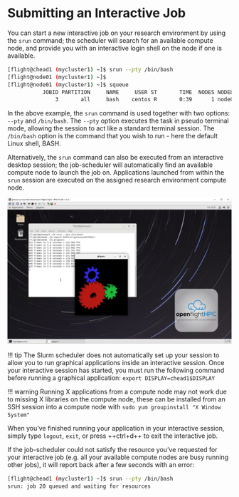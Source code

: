 # Submitting an Interactive Job

You can start a new interactive job on your research environment by using the `srun` command; the scheduler will search for an available compute node, and provide you with an interactive login shell on the node if one is available.

```bash
[flight@chead1 (mycluster1) ~]$ srun --pty /bin/bash
[flight@node01 (mycluster1) ~]$
[flight@node01 (mycluster1) ~]$ squeue
           JOBID PARTITION     NAME     USER ST       TIME  NODES NODELIST(REASON)
               3       all     bash    centos R       0:39      1 node01
```

In the above example, the `srun` command is used together with two options: `--pty` and `/bin/bash`. The `--pty` option executes the task in pseudo terminal mode, allowing the session to act like a standard terminal session. The `/bin/bash` option is the command that you wish to run - here the default Linux shell, BASH.

Alternatively, the `srun` command can also be executed from an interactive desktop session; the job-scheduler will automatically find an available compute node to launch the job on. Applications launched from within the `srun` session are executed on the assigned research environment compute node.

![](img/interactivejob.png)


!!! tip 
    The Slurm scheduler does not automatically set up your session to allow you to run graphical applications inside an interactive session. Once your interactive session has started, you must run the following command before running a graphical application: `export DISPLAY=chead1$DISPLAY`

!!! warning
    Running X applications from a compute node may not work due to missing X libraries on the compute node, these can be installed from an SSH session into a compute node with `sudo yum groupinstall "X Window System"`

When you’ve finished running your application in your interactive session, simply type `logout`, `exit`, or press ++ctrl+d++ to exit the interactive job.

If the job-scheduler could not satisfy the resource you’ve requested for your interactive job (e.g. all your available compute nodes are busy running other jobs), it will report back after a few seconds with an error:

```bash
[flight@chead1 (mycluster1) ~]$ srun --pty /bin/bash
srun: job 20 queued and waiting for resources
```

